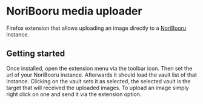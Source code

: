 # NoriBooru media uploader
Firefox extension that allows uploading an image directly to a [NoriBooru](https://github.com/Lendruk/NoriBooru) instance.

## Getting started
Once installed, open the extension menu via the toolbar icon.
Then set the url of your NoriBooru instance. Afterwards it should load the vault list of that instance.
Clicking on the vault sets it as selected, the selected vault is the target that will received the uploaded images.
To upload an image simply right click on one and send it via the extension option.